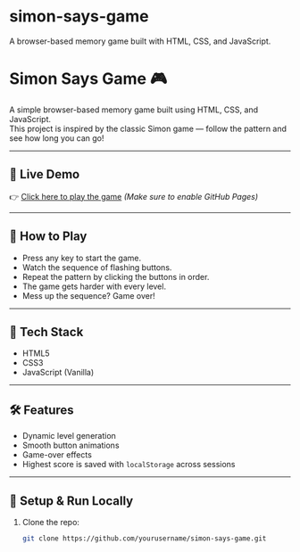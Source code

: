 # simon-says-game
A browser-based memory game built with HTML, CSS, and JavaScript.
# Simon Says Game 🎮

A simple browser-based memory game built using HTML, CSS, and JavaScript.  
This project is inspired by the classic Simon game — follow the pattern and see how long you can go!

---

## 🔗 Live Demo

👉 [Click here to play the game](https://Srishtidh33.github.io/simon-says-game/) 
*(Make sure to enable GitHub Pages)*

---

## 🧠 How to Play

- Press any key to start the game.
- Watch the sequence of flashing buttons.
- Repeat the pattern by clicking the buttons in order.
- The game gets harder with every level.
- Mess up the sequence? Game over!

---

## 📁 Tech Stack

- HTML5
- CSS3
- JavaScript (Vanilla)

---

## 🛠️ Features

- Dynamic level generation
- Smooth button animations
- Game-over effects
- Highest score is saved with `localStorage` across sessions

---

## 🚀 Setup & Run Locally

1. Clone the repo:
   ```bash
   git clone https://github.com/yourusername/simon-says-game.git
